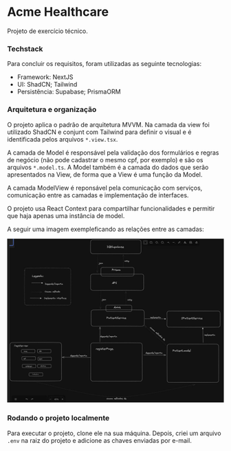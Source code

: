 # Acme Healthcare

Projeto de exercício técnico.

### Techstack
 Para concluir os requisitos, foram utilizadas as seguinte tecnologias:
 - Framework: NextJS
 - UI: ShadCN; Tailwind
 - Persistência: Supabase; PrismaORM

### Arquitetura e organização

O projeto aplica o padrão de arquitetura MVVM. 
Na camada da view foi utilizado ShadCN e conjunt com Tailwind para definir o visual e é identificada pelos arquivos `*.view.tsx`.

A camada de Model é responsável pela validação dos formulários e regras de negócio (não pode cadastrar o mesmo cpf, por exemplo) e são os arquivos `*.model.ts`. A Model também é a camada do dados que serão apresentados na View, de forma que a View é uma função da Model.

A camada ModelView é reponsável pela comunicação com serviços, comunicação entre as camadas e implementação de interfaces.

O projeto usa React Context para compartilhar funcionalidades e permitir que haja apenas uma instância de model.

A seguir uma imagem exempleficando as relações entre as camadas:

![IMAGEM](./images/exemplo.jpeg)

### Rodando o projeto localmente

Para executar o projeto, clone ele na sua máquina.
Depois, criei um arquivo `.env` na raiz do projeto e adicione as chaves enviadas por e-mail.
